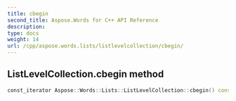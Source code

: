 ```yaml
---
title: cbegin
second_title: Aspose.Words for C++ API Reference
description: 
type: docs
weight: 14
url: /cpp/aspose.words.lists/listlevelcollection/cbegin/
---
```

## ListLevelCollection.cbegin method




```cpp
const_iterator Aspose::Words::Lists::ListLevelCollection::cbegin() const noexcept
```

